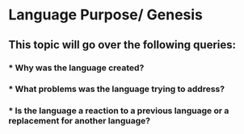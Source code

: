 # Language Purpose/ Genesis
## This topic will go over the following queries:
### * Why was the language created?
### * What problems was the language trying to address?
### * Is the language a reaction to a previous language or a replacement for another language?

